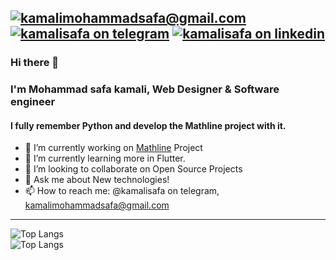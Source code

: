[![kamalimohammadsafa@gmail.com](https://img.shields.io/badge/Email-Kamalimohammadsafa%40gmail.com-orange?logo=gmail&style=for-the-badge&link=mailto:kamalimohammadsafa@gmail.com "Email")](mailto:kamalimohammadsafa@gmail.com)
[![kamalisafa on telegram](https://img.shields.io/badge/Telegram-@kamalisafa-informational?style=for-the-badge&logo=telegram "Telegram")](https://t.me/kamalisafa)
[![kamalisafa on linkedin](https://img.shields.io/badge/Linkedin-Mohammad%20safa%20kamali-blue?style=for-the-badge&logo=linkedin "LinkedIn")](https://www.linkedin.com/in/mohammad-safa-kamali-5a5a64210/)
----------------------------------

### Hi there 👋
### I'm Mohammad safa kamali, Web Designer & Software engineer
#### I fully remember Python and develop the Mathline project with it.

- 🔭 I’m currently working on [Mathline](http://safasoft.gigfa.com/mt) Project
- 🌱 I’m currently learning more in Flutter.
- 👯 I’m looking to collaborate on Open Source Projects
- 💬 Ask me about New technologies!
- 📫 How to reach me: @kamalisafa on telegram, kamalimohammadsafa@gmail.com

-----

![Top Langs](https://github-readme-stats.vercel.app/api?username=safakamali)
<br>
![Top Langs](https://github-readme-stats.vercel.app/api/top-langs/?username=safakamali&layout=compact)
